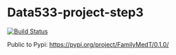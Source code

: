 # Data533-project-step3
[![Build Status](https://travis-ci.com/wyuzhou6/Data533-project-step3.svg?branch=main)](https://travis-ci.com/wyuzhou6/Data533-project-step3)

Public to Pypi: https://pypi.org/project/FamilyMedT/0.1.0/

